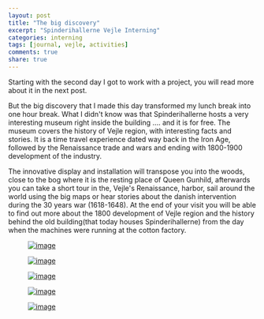 ```yaml
---
layout: post
title: "The big discovery"
excerpt: "Spinderihallerne Vejle Interning"
categories: interning
tags: [journal, vejle, activities]
comments: true
share: true
---
```

Starting with the second day I got to work with a project, you will read more about it in the next post.

But the big discovery that I made this day transformed my lunch break into one hour break. What I didn't know was that Spinderihallerne hosts a very interesting museum right inside the building .... and it is for free. The museum covers the history of Vejle region, with interesting facts and stories. It is a time travel experience dated way back in the Iron Age, followed by the Renaissance trade and wars and ending with 1800-1900 development of the industry.

The innovative display and installation will transpose you into the woods, close to the bog where it is the resting place of Queen Gunhild, afterwards you can take a short tour in the, Vejle's Renaissance, harbor, sail around the world using the big maps or hear stories about the danish intervention during the 30 years war (1618-1648). At the end of your visit you will be able to find out more about the 1800 development of Vejle region and the history behind the old building(that today houses Spinderihallerne) from the day when the machines were running at the cotton factory.

<figure>
	<a href="{{site.url}}/images/interning/20-08-2015/2015-08-20 12.59.16.jpg"><img src="{{site.url}}/images/interning/20-08-2015/2015-08-20 12.59.16.jpg" alt="image"></a>
</figure>

<figure>
	<a href="{{site.url}}/images/interning/20-08-2015/2015-08-20 13.06.24.jpg"><img src="{{site.url}}/images/interning/20-08-2015/2015-08-20 13.06.24.jpg" alt="image"></a>
</figure>

<figure>
	<a href="{{site.url}}/images/interning/20-08-2015/2015-08-20 13.07.26.jpg"><img src="{{site.url}}/images/interning/20-08-2015/2015-08-20 13.07.26.jpg" alt="image"></a>
</figure>

<figure>
	<a href="{{site.url}}/images/interning/20-08-2015/2015-08-20 13.12.56.jpg"><img src="{{site.url}}/images/interning/20-08-2015/2015-08-20 13.12.56.jpg" alt="image"></a>
</figure>

<figure>
	<a href="{{site.url}}/images/interning/20-08-2015/2015-08-20 13.18.36.jpg"><img src="{{site.url}}/images/interning/20-08-2015/2015-08-20 13.18.36.jpg" alt="image"></a>
</figure>
